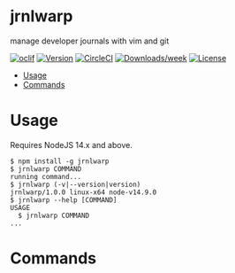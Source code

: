 jrnlwarp
========

manage developer journals with vim and git

[![oclif](https://img.shields.io/badge/cli-oclif-brightgreen.svg)](https://oclif.io)
[![Version](https://img.shields.io/npm/v/jrnlwarp.svg)](https://npmjs.org/package/jrnlwarp)
[![CircleCI](https://circleci.com/gh/hekar/jrnlwarp/tree/master.svg?style=shield)](https://circleci.com/gh/hekar/jrnlwarp/tree/master)
[![Downloads/week](https://img.shields.io/npm/dw/jrnlwarp.svg)](https://npmjs.org/package/jrnlwarp)
[![License](https://img.shields.io/npm/l/jrnlwarp.svg)](https://github.com/hekar/jrnlwarp/blob/master/package.json)

<!-- toc -->
* [Usage](#usage)
* [Commands](#commands)
<!-- tocstop -->

# Usage

Requires NodeJS 14.x and above.

<!-- usage -->
```sh-session
$ npm install -g jrnlwarp
$ jrnlwarp COMMAND
running command...
$ jrnlwarp (-v|--version|version)
jrnlwarp/1.0.0 linux-x64 node-v14.9.0
$ jrnlwarp --help [COMMAND]
USAGE
  $ jrnlwarp COMMAND
...
```
<!-- usagestop -->
# Commands
<!-- commands -->

<!-- commandsstop -->
